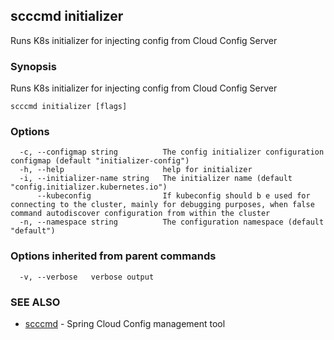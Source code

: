 ## scccmd initializer

Runs K8s initializer for injecting config from Cloud Config Server

### Synopsis


Runs K8s initializer for injecting config from Cloud Config Server

```
scccmd initializer [flags]
```

### Options

```
  -c, --configmap string          The config initializer configuration configmap (default "initializer-config")
  -h, --help                      help for initializer
  -i, --initializer-name string   The initializer name (default "config.initializer.kubernetes.io")
      --kubeconfig                If kubeconfig should b e used for connecting to the cluster, mainly for debugging purposes, when false command autodiscover configuration from within the cluster
  -n, --namespace string          The configuration namespace (default "default")
```

### Options inherited from parent commands

```
  -v, --verbose   verbose output
```

### SEE ALSO
* [scccmd](scccmd.md)	 - Spring Cloud Config management tool


